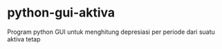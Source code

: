 # python-gui-aktiva
Program python GUI untuk menghitung depresiasi per periode dari suatu aktiva tetap
